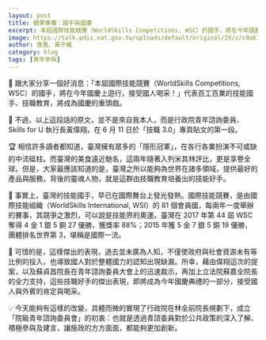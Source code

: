 ```yaml
---
layout: post
title: 蘋果專欄：國手與國慶
excerpt: 本屆國際技能競賽（WorldSkills Competitions, WSC）的國手，將在今年國慶上遊行，接受國人喝采！
image: https://talk.pdis.nat.gov.tw/uploads/default/original/2X/c/c9a67a08ad4ef90821636f4c30fea558d2880ada.jpeg
author: 唐鳳、黃子維
category: blog
tags: [青年參與]
---
```


💯 跟大家分享一個好消息：「本屆國際技能競賽（WorldSkills Competitions, WSC）的國手，將在今年國慶上遊行，接受國人喝采！」代表百工百業的技能國手、技職教育，將成為國慶的重頭戲。

👷 不過，以上這段話的原文，並不是來自我本人，而是行政院青年諮詢委員、Skills for U 執行長黃偉翔，在 6 月 11 日於「技職 3.0」專頁貼文的第一段。

🏆 相信許多讀者都知道，臺灣擁有眾多的「隱形冠軍」，在各行各業扮演不可或缺的中流砥柱。而臺灣的美食遠近馳名，這兩年隨著入列米其林評比，更是享譽全球。但是，大家最應該知道的是，臺灣之所以能夠為世界在諸多領域，提供最好的產品與服務，背後的靈魂人物，就是這群由技職教育培養出的技能好手。

🎉 事實上，臺灣的技能國手，早已在國際舞台上發光發熱。國際技能競賽，是由國際技能組織（WorldSkills International, WSI）的 81 個會員國，每兩年一度舉辦的賽事，其競爭之激烈，可以說是技能界的奧運。臺灣在 2017 年第 44 屆 WSC 奪得 4 金 1 銀 5 銅 27 優勝，獲獎率 88%；2015 年獲 5 金 7 銀 5 銅 19 優勝，團體排名世界第 3，堪稱是國際一流。

🥇 可惜的是，這樣傑出的表現，過去並未廣為人知，不僅使政府與社會資源未有等比例的投入，也導致國人對於整體國力的認知出現缺漏。所幸，藉由偉翔這次的提案，以及蘇貞昌院長在青年諮詢委員大會上的迅速裁示，再加上立法院蘇嘉全院長的全力支持，這些技職好手的傑出表現，即將成為今年國慶典禮的一部分，接受國人與外賓的肯定與喝采。

💡 今天能夠有這樣的改變，具體而微的實現了行政院在林全前院長規劃下，成立「院級青年諮詢委員會」的初衷：也就是透過青諮委員對於公共政策的深入了解、積極參與及建言，讓施政的方方面面，都能夠更加創新。
